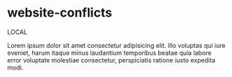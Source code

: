 # website-conflicts

LOCAL

Lorem ipsum dolor sit amet consectetur adipisicing elit. Illo voluptas qui iure eveniet, harum itaque minus laudantium temporibus beatae quia labore error voluptate molestiae consectetur, perspiciatis ratione iusto expedita modi.
